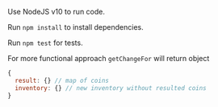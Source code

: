 Use NodeJS v10 to run code.

Run `npm install` to install dependencies.

Run `npm test` for tests.

For more functional approach `getChangeFor` will return object
```js
{
  result: {} // map of coins
  inventory: {} // new inventory without resulted coins
}
```
